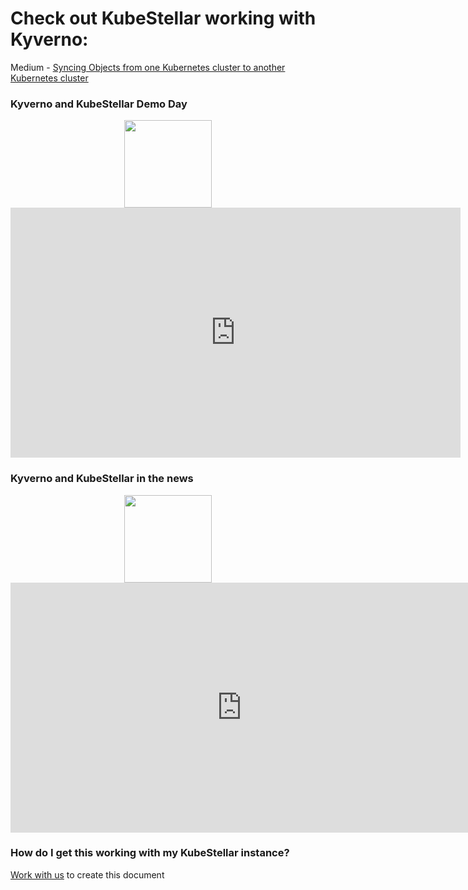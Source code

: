 # Check out KubeStellar working with Kyverno:
Medium - [Syncing Objects from one Kubernetes cluster to another Kubernetes cluster](https://medium.com/@yana1205dev/syncing-objects-between-kubernetes-kubernetes-bcedafdc80c2)<br/>

### Kyverno and KubeStellar Demo Day
<p align=center>
<div id="spinner1">
  <img width="140" height="140" src="../../../images/spinner.gif" class="centerImage">
</div>
<iframe id="myFrame1" width="720" height="400" src="https://www.youtube.com/embed/tcpequs5pVM?controls=0" title="YouTube video player" frameborder="0" allow="accelerometer; autoplay; clipboard-write; encrypted-media; gyroscope; picture-in-picture; web-share" allowfullscreen onload= "document.getElementById('spinner1').style.display='none';" class="centerImage"></iframe>
<!-- ![type:video](https://www.youtube.com/embed/tcpequs5pVM) -->
</p>

### Kyverno and KubeStellar in the news
<p align=center>
<div id="spinner2">
  <img width="140" height="140" src="../../../images/spinner.gif" class="centerImage">
</div>
<iframe id='myFrame2' src="https://www.linkedin.com/embed/feed/update/urn:li:share:7072623853629263875" scrolling=no height="400" width="740" frameborder="0" allowfullscreen="" title="Kyverno and KubeStellar" onload= "document.getElementById('spinner2').style.display='none';" class="centerImage"></iframe>
</p>

### How do I get this working with my KubeStellar instance?
[Work with us](https://kubernetes.slack.com/archives/C058SUSL5AA) to create this document

<style type="text/css">
.centerImage
{
    display: block;
    margin: auto;
}
</style>